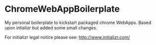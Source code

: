 ChromeWebAppBoilerplate
=======================

My personal boilerplate to kickstart packaged chrome WebApps.
Based upon intializr but added some small changes.

For initializr legal notice please see:
http://www.initializr.com/
